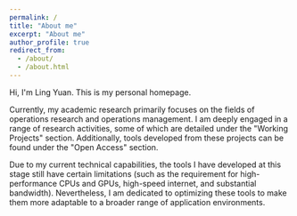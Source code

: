 ```yaml
---
permalink: /
title: "About me"
excerpt: "About me"
author_profile: true
redirect_from: 
  - /about/
  - /about.html
---
```


Hi, I'm Ling Yuan. This is my personal homepage.

Currently, my academic research primarily focuses on the fields of operations research and operations management.   I am deeply engaged in a range of research activities, some of which are detailed under the "Working Projects" section.   Additionally, tools developed from these projects can be found under the "Open Access" section.

Due to my current technical capabilities, the tools I have developed at this stage still have certain limitations (such as the requirement for high-performance CPUs and GPUs, high-speed internet, and substantial bandwidth).  Nevertheless, I am dedicated to optimizing these tools to make them more adaptable to a broader range of application environments.

